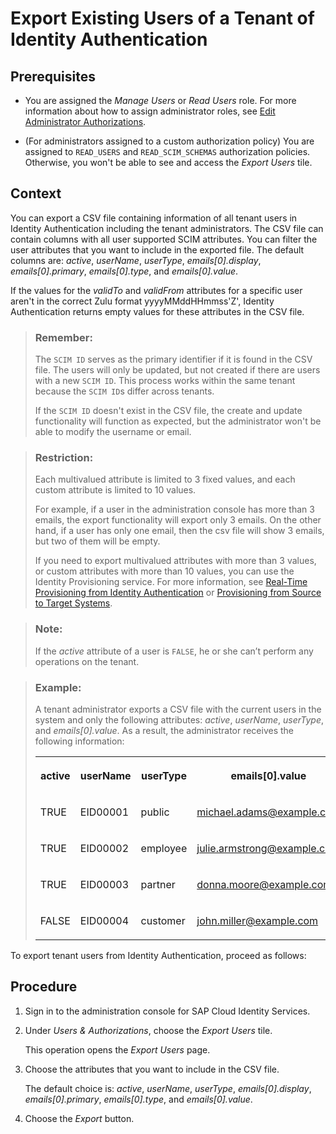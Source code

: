 <!-- loio40c29d2632b744af9bc7b7d353616d52 -->

# Export Existing Users of a Tenant of Identity Authentication



## Prerequisites

-   You are assigned the *Manage Users* or *Read Users* role. For more information about how to assign administrator roles, see [Edit Administrator Authorizations](edit-administrator-authorizations-86ee374.md).

-   \(For administrators assigned to a custom authorization policy\) You are assigned to `READ_USERS` and `READ_SCIM_SCHEMAS` authorization policies. Otherwise, you won't be able to see and access the *Export Users* tile.




## Context

You can export a CSV file containing information of all tenant users in Identity Authentication including the tenant administrators. The CSV file can contain columns with all user supported SCIM attributes. You can filter the user attributes that you want to include in the exported file. The default columns are: *active*, *userName*, *userType*, *emails\[0\].display*, *emails\[0\].primary*, *emails\[0\].type*, and *emails\[0\].value*.

If the values for the *validTo* and *validFrom* attributes for a specific user aren't in the correct Zulu format yyyyMMddHHmmss'Z', Identity Authentication returns empty values for these attributes in the CSV file.

> ### Remember:  
> The `SCIM ID` serves as the primary identifier if it is found in the CSV file. The users will only be updated, but not created if there are users with a new `SCIM ID`. This process works within the same tenant because the `SCIM ID`s differ across tenants.
> 
> If the `SCIM ID` doesn't exist in the CSV file, the create and update functionality will function as expected, but the administrator won't be able to modify the username or email.

> ### Restriction:  
> Each multivalued attribute is limited to 3 fixed values, and each custom attribute is limited to 10 values.
> 
> For example, if a user in the administration console has more than 3 emails, the export functionality will export only 3 emails. On the other hand, if a user has only one email, then the csv file will show 3 emails, but two of them will be empty.
> 
> If you need to export multivalued attributes with more than 3 values, or custom attributes with more than 10 values, you can use the Identity Provisioning service. For more information, see [Real-Time Provisioning from Identity Authentication](https://help.sap.com/docs/identity-provisioning/identity-provisioning/real-time-provisioning-identity-authentication?version=Cloud) or [Provisioning from Source to Target Systems](https://help.sap.com/docs/identity-provisioning/identity-provisioning/system-types?version=Cloud).

> ### Note:  
> If the *active* attribute of a user is `FALSE`, he or she can’t perform any operations on the tenant.

> ### Example:  
> A tenant administrator exports a CSV file with the current users in the system and only the following attributes: *active*, *userName*, *userType*, and *emails\[0\].value*. As a result, the administrator receives the following information:
> 
> 
> <table>
> <tr>
> <th valign="top">
> 
> active
> 
> </th>
> <th valign="top">
> 
> userName
> 
> </th>
> <th valign="top">
> 
> userType
> 
> </th>
> <th valign="top">
> 
> emails\[0\].value
> 
> </th>
> </tr>
> <tr>
> <td valign="top">
> 
> TRUE
> 
> </td>
> <td valign="top">
> 
> EID00001
> 
> </td>
> <td valign="top">
> 
> public
> 
> </td>
> <td valign="top">
> 
> michael.adams@example.com
> 
> </td>
> </tr>
> <tr>
> <td valign="top">
> 
> TRUE
> 
> </td>
> <td valign="top">
> 
> EID00002
> 
> </td>
> <td valign="top">
> 
> employee
> 
> </td>
> <td valign="top">
> 
> julie.armstrong@example.com
> 
> </td>
> </tr>
> <tr>
> <td valign="top">
> 
> TRUE
> 
> </td>
> <td valign="top">
> 
> EID00003
> 
> </td>
> <td valign="top">
> 
> partner
> 
> </td>
> <td valign="top">
> 
> donna.moore@example.com
> 
> </td>
> </tr>
> <tr>
> <td valign="top">
> 
> FALSE
> 
> </td>
> <td valign="top">
> 
> EID00004
> 
> </td>
> <td valign="top">
> 
> customer
> 
> </td>
> <td valign="top">
> 
> john.miller@example.com
> 
> </td>
> </tr>
> </table>

To export tenant users from Identity Authentication, proceed as follows:



<a name="loio40c29d2632b744af9bc7b7d353616d52__steps_evb_bvz_r4"/>

## Procedure

1.  Sign in to the administration console for SAP Cloud Identity Services.

2.  Under *Users & Authorizations*, choose the *Export Users* tile.

    This operation opens the *Export Users* page.

3.  Choose the attributes that you want to include in the CSV file.

    The default choice is: *active*, *userName*, *userType*, *emails\[0\].display*, *emails\[0\].primary*, *emails\[0\].type*, and *emails\[0\].value*.

4.  Choose the *Export* button.


